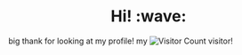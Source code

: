 <h1 align='center'> Hi! :wave:</h1>

big thank for looking at my profile! my ![Visitor Count](https://profile-counter.glitch.me/kilivo/count.svg) visitor! 
